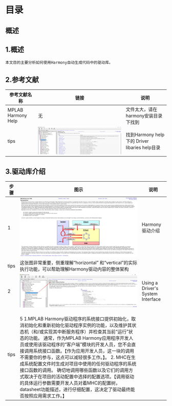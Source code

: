 
# 目录
## 概述
## 


## 1.概述
    本文目的主要分析如何使用Harmony自动生成代码中的驱动库。
    
## 2.参考文献
 | 参考文献名称 | 链接 | 说明 |
 | --- | ---- | ---- | 
 | MPLAB Harmony Help | 无 | 文件太大，请在harmony安装目录下找到 | 
 | tips | ![images](https://github.com/yuchengstudio/PIC32MZEF/blob/master/APP_note/pictures_DriverLib/Harmony_driver_lib_001.jpg) | 找到Harmony help 下的 Driver libaries help目录 | 
 
## 3.驱动库介绍
 
 | 步骤 | 图示 | 说明 |
 | --- | ---- | ---- | 
 | 1 | ![images](https://github.com/yuchengstudio/PIC32MZEF/blob/master/APP_note/pictures_DriverLib/Harmony_driver_lib_002.jpg)  | Harmony驱动介绍 | 
 | tips | 这张图非常重要，侧重理解“horizontal” 和“vertical”的实际执行功能，可以帮助理解Harmony驱动内容的整体架构 |  | 
 | 2| ![images](https://github.com/yuchengstudio/PIC32MZEF/blob/master/APP_note/pictures_DriverLib/Harmony_driver_lib_003.jpg)  | Using a Driver's System Interface | 
 | tips | <br/>5 1.MPLAB Harmony驱动程序的系统接口提供初始化，取消初始化和重新初始化驱动程序实例的功能，以及维护其状态机（和/或实现其中断服务程序）并检查其当前“运行”状态的功能。 通常，作为MPLAB Harmony应用程序开发人员或使用该驱动程序的“客户端”模块的开发人员，您不会直接调用系统接口函数。【作为应用开发人员，这一块的调用不需要你的参与，这点可以减轻很多工作。】。 2. MHC在生成系统配置文件时生成对项目中使用的任何驱动程序的系统接口函数的调用。 确切地调用哪些函数以及它们的调用方式取决于在项目的活动配置中选择的配置选项。【调用驱动的具体运行参数需要开发人员对着MHC的配置树，datasheet功能描述，进行仔细配置，这决定了驱动最终能否按照应用需求工作。】  |  | 
